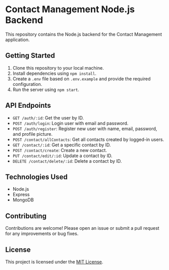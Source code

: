 # Contact Management Node.js Backend

This repository contains the Node.js backend for the Contact Management application.

## Getting Started

1. Clone this repository to your local machine.
2. Install dependencies using `npm install`.
3. Create a `.env` file based on `.env.example` and provide the required configuration.
4. Run the server using `npm start`.

## API Endpoints
- `GET /auth/:id`: Get the user by ID.
- `POST /auth/login`: Login user with email and password.
- `POST /auth/register`: Register new user with name, email, password, and profile picture.
- `POST /contact/allContacts`: Get all contacts created by logged-in users.
- `GET /contact/:id`: Get a specific contact by ID.
- `POST /contact/create`: Create a new contact.
- `PUT /contact/edit/:id`: Update a contact by ID.
- `DELETE /contact/delete/:id`: Delete a contact by ID.

## Technologies Used

- Node.js
- Express
- MongoDB 


## Contributing

Contributions are welcome! Please open an issue or submit a pull request for any improvements or bug fixes.

## License

This project is licensed under the [MIT License](LICENSE).
